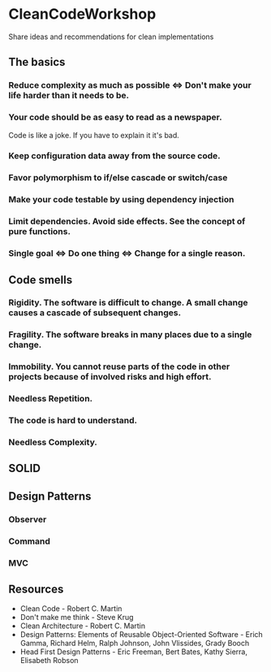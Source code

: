# CleanCodeWorkshop
Share ideas and recommendations for clean implementations

## The basics
### Reduce complexity as much as possible <=> Don't make your life harder than it needs to be.
### Your code should be as easy to read as a newspaper.
Code is like a joke. If you have to explain it it's bad.
### Keep configuration data away from the source code.
### Favor polymorphism to if/else cascade or switch/case
### Make your code testable by using dependency injection
### Limit dependencies. Avoid side effects. See the concept of pure functions.
### Single goal <=> Do one thing <=> Change for a single reason.

## Code smells
### Rigidity. The software is difficult to change. A small change causes a cascade of subsequent changes.
### Fragility. The software breaks in many places due to a single change.
### Immobility. You cannot reuse parts of the code in other projects because of involved risks and high effort.
### Needless Repetition.
### The code is hard to understand.
### Needless Complexity.

## SOLID

## Design Patterns
### Observer
### Command
### MVC

## Resources
* Clean Code - Robert C. Martin
* Don't make me think - Steve Krug
* Clean Architecture - Robert C. Martin
* Design Patterns: Elements of Reusable Object-Oriented Software -  Erich Gamma, Richard Helm, Ralph Johnson, John Vlissides, Grady Booch
* Head First Design Patterns -  Eric Freeman, Bert Bates, Kathy Sierra, Elisabeth Robson 
